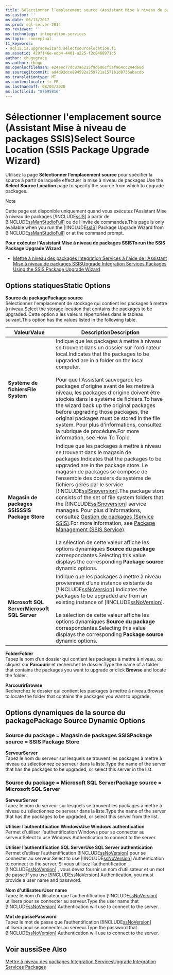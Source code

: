 ```yaml
---
title: Sélectionner l’emplacement source (Assistant Mise à niveau de packages SSIS) | Microsoft Docs
ms.custom: ''
ms.date: 06/13/2017
ms.prod: sql-server-2014
ms.reviewer: ''
ms.technology: integration-services
ms.topic: conceptual
f1_keywords:
- sql12.is.upgradewizard.selectsourcelocation.f1
ms.assetid: 429f146e-edb4-4401-a225-f2c8468971c5
author: chugugrace
ms.author: chugu
ms.openlocfilehash: e24eec77dc87a6215f9d686cf5af964cc244d68d
ms.sourcegitcommit: ad4d92dce894592a259721a1571b1d8736abacdb
ms.translationtype: MT
ms.contentlocale: fr-FR
ms.lasthandoff: 08/04/2020
ms.locfileid: "87695816"
---
```

# <a name="select-source-location-ssis-package-upgrade-wizard"></a><span data-ttu-id="0f0ab-102">Sélectionner l'emplacement source (Assistant Mise à niveau de packages SSIS)</span><span class="sxs-lookup"><span data-stu-id="0f0ab-102">Select Source Location (SSIS Package Upgrade Wizard)</span></span>
  <span data-ttu-id="0f0ab-103">Utilisez la page **Sélectionner l’emplacement source** pour spécifier la source à partir de laquelle effectuer la mise à niveau de packages.</span><span class="sxs-lookup"><span data-stu-id="0f0ab-103">Use the **Select Source Location** page to specify the source from which to upgrade packages.</span></span>  
  
> [!NOTE]  
>  <span data-ttu-id="0f0ab-104">Cette page est disponible uniquement quand vous exécutez l’Assistant Mise à niveau de packages [!INCLUDE[ssIS](../includes/ssis-md.md)] à partir de [!INCLUDE[ssManStudioFull](../includes/ssmanstudiofull-md.md)] ou de l’invite de commandes.</span><span class="sxs-lookup"><span data-stu-id="0f0ab-104">This page is only available when you run the [!INCLUDE[ssIS](../includes/ssis-md.md)] Package Upgrade Wizard from [!INCLUDE[ssManStudioFull](../includes/ssmanstudiofull-md.md)] or at the command prompt.</span></span>  
  
 <span data-ttu-id="0f0ab-105">**Pour exécuter l'Assistant Mise à niveau de packages SSIS**</span><span class="sxs-lookup"><span data-stu-id="0f0ab-105">**To run the SSIS Package Upgrade Wizard**</span></span>  
  
-   [<span data-ttu-id="0f0ab-106">Mettre à niveau des packages Integration Services à l'aide de l'Assistant Mise à niveau de packages SSIS</span><span class="sxs-lookup"><span data-stu-id="0f0ab-106">Upgrade Integration Services Packages Using the SSIS Package Upgrade Wizard</span></span>](install-windows/upgrade-integration-services-packages-using-the-ssis-package-upgrade-wizard.md)  
  
## <a name="static-options"></a><span data-ttu-id="0f0ab-107">Options statiques</span><span class="sxs-lookup"><span data-stu-id="0f0ab-107">Static Options</span></span>  
 <span data-ttu-id="0f0ab-108">**Source du package**</span><span class="sxs-lookup"><span data-stu-id="0f0ab-108">**Package source**</span></span>  
 <span data-ttu-id="0f0ab-109">Sélectionnez l'emplacement de stockage qui contient les packages à mettre à niveau.</span><span class="sxs-lookup"><span data-stu-id="0f0ab-109">Select the storage location that contains the packages to be upgraded.</span></span> <span data-ttu-id="0f0ab-110">Cette option a les valeurs répertoriées dans le tableau suivant.</span><span class="sxs-lookup"><span data-stu-id="0f0ab-110">This option has the values listed in the following table.</span></span>  
  
|<span data-ttu-id="0f0ab-111">Valeur</span><span class="sxs-lookup"><span data-stu-id="0f0ab-111">Value</span></span>|<span data-ttu-id="0f0ab-112">Description</span><span class="sxs-lookup"><span data-stu-id="0f0ab-112">Description</span></span>|  
|-----------|-----------------|  
|<span data-ttu-id="0f0ab-113">**Système de fichiers**</span><span class="sxs-lookup"><span data-stu-id="0f0ab-113">**File System**</span></span>|<span data-ttu-id="0f0ab-114">Indique que les packages à mettre à niveau se trouvent dans un dossier sur l'ordinateur local.</span><span class="sxs-lookup"><span data-stu-id="0f0ab-114">Indicates that the packages to be upgraded are in a folder on the local computer.</span></span><br /><br /> <span data-ttu-id="0f0ab-115">Pour que l'Assistant sauvegarde les packages d'origine avant de les mettre à niveau, les packages d'origine doivent être stockés dans le système de fichiers.</span><span class="sxs-lookup"><span data-stu-id="0f0ab-115">To have the wizard back up the original packages before upgrading those packages, the original packages must be stored in the file system.</span></span> <span data-ttu-id="0f0ab-116">Pour plus d'informations, consultez la rubrique de procédure.</span><span class="sxs-lookup"><span data-stu-id="0f0ab-116">For more information, see How To Topic.</span></span>|  
|<span data-ttu-id="0f0ab-117">**Magasin de packages SSIS**</span><span class="sxs-lookup"><span data-stu-id="0f0ab-117">**SSIS Package Store**</span></span>|<span data-ttu-id="0f0ab-118">Indique que les packages à mettre à niveau se trouvent dans le magasin de packages.</span><span class="sxs-lookup"><span data-stu-id="0f0ab-118">Indicates that the packages to be upgraded are in the package store.</span></span> <span data-ttu-id="0f0ab-119">Le magasin de packages se compose de l’ensemble des dossiers du système de fichiers gérés par le service [!INCLUDE[ssISnoversion](../includes/ssisnoversion-md.md)].</span><span class="sxs-lookup"><span data-stu-id="0f0ab-119">The package store consists of the set of file system folders that the [!INCLUDE[ssISnoversion](../includes/ssisnoversion-md.md)] service manages.</span></span> <span data-ttu-id="0f0ab-120">Pour plus d’informations, consultez [Gestion de packages &#40;Service SSIS&#41;](service/package-management-ssis-service.md).</span><span class="sxs-lookup"><span data-stu-id="0f0ab-120">For more information, see [Package Management &#40;SSIS Service&#41;](service/package-management-ssis-service.md).</span></span><br /><br /> <span data-ttu-id="0f0ab-121">La sélection de cette valeur affiche les options dynamiques **Source du package** correspondantes.</span><span class="sxs-lookup"><span data-stu-id="0f0ab-121">Selecting this value displays the corresponding **Package source** dynamic options.</span></span>|  
|<span data-ttu-id="0f0ab-122">**Microsoft SQL Server**</span><span class="sxs-lookup"><span data-stu-id="0f0ab-122">**Microsoft SQL Server**</span></span>|<span data-ttu-id="0f0ab-123">Indique que les packages à mettre à niveau proviennent d’une instance existante de [!INCLUDE[ssNoVersion](../includes/ssnoversion-md.md)].</span><span class="sxs-lookup"><span data-stu-id="0f0ab-123">Indicates the packages to be upgraded are from an existing instance of [!INCLUDE[ssNoVersion](../includes/ssnoversion-md.md)].</span></span><br /><br /> <span data-ttu-id="0f0ab-124">La sélection de cette valeur affiche les options dynamiques **Source du package** correspondantes.</span><span class="sxs-lookup"><span data-stu-id="0f0ab-124">Selecting this value displays the corresponding **Package source** dynamic options.</span></span>|  
  
 <span data-ttu-id="0f0ab-125">**Folder**</span><span class="sxs-lookup"><span data-stu-id="0f0ab-125">**Folder**</span></span>  
 <span data-ttu-id="0f0ab-126">Tapez le nom d’un dossier qui contient les packages à mettre à niveau, ou cliquez sur **Parcourir** et recherchez le dossier.</span><span class="sxs-lookup"><span data-stu-id="0f0ab-126">Type the name of a folder that contains the packages you want to upgrade or click **Browse** and locate the folder.</span></span>  
  
 <span data-ttu-id="0f0ab-127">**Parcourir**</span><span class="sxs-lookup"><span data-stu-id="0f0ab-127">**Browse**</span></span>  
 <span data-ttu-id="0f0ab-128">Recherchez le dossier qui contient les packages à mettre à niveau.</span><span class="sxs-lookup"><span data-stu-id="0f0ab-128">Browse to locate the folder that contains the packages you want to upgrade.</span></span>  
  
## <a name="package-source-dynamic-options"></a><span data-ttu-id="0f0ab-129">Options dynamiques de la source du package</span><span class="sxs-lookup"><span data-stu-id="0f0ab-129">Package Source Dynamic Options</span></span>  
  
### <a name="package-source--ssis-package-store"></a><span data-ttu-id="0f0ab-130">Source du package = Magasin de packages SSIS</span><span class="sxs-lookup"><span data-stu-id="0f0ab-130">Package source = SSIS Package Store</span></span>  
 <span data-ttu-id="0f0ab-131">**Serveur**</span><span class="sxs-lookup"><span data-stu-id="0f0ab-131">**Server**</span></span>  
 <span data-ttu-id="0f0ab-132">Tapez le nom du serveur sur lesquels se trouvent les packages à mettre à niveau ou sélectionnez ce serveur dans la liste.</span><span class="sxs-lookup"><span data-stu-id="0f0ab-132">Type the name of the server that has the packages to be upgraded, or select this server in the list.</span></span>  
  
### <a name="package-source--microsoft-sql-server"></a><span data-ttu-id="0f0ab-133">Source du package = Microsoft SQL Server</span><span class="sxs-lookup"><span data-stu-id="0f0ab-133">Package source = Microsoft SQL Server</span></span>  
 <span data-ttu-id="0f0ab-134">**Serveur**</span><span class="sxs-lookup"><span data-stu-id="0f0ab-134">**Server**</span></span>  
 <span data-ttu-id="0f0ab-135">Tapez le nom du serveur sur lesquels se trouvent les packages à mettre à niveau ou sélectionnez ce serveur dans la liste.</span><span class="sxs-lookup"><span data-stu-id="0f0ab-135">Type the name of the server that has the packages to be upgraded, or select this server from the list.</span></span>  
  
 <span data-ttu-id="0f0ab-136">**Utiliser l’authentification Windows**</span><span class="sxs-lookup"><span data-stu-id="0f0ab-136">**Use Windows authentication**</span></span>  
 <span data-ttu-id="0f0ab-137">Permet d'utiliser l'authentification Windows pour se connecter au serveur.</span><span class="sxs-lookup"><span data-stu-id="0f0ab-137">Select to use Windows Authentication to connect to the server.</span></span>  
  
 <span data-ttu-id="0f0ab-138">**Utiliser l’authentification SQL Server**</span><span class="sxs-lookup"><span data-stu-id="0f0ab-138">**Use SQL Server authentication**</span></span>  
 <span data-ttu-id="0f0ab-139">Permet d’utiliser l’authentification [!INCLUDE[ssNoVersion](../includes/ssnoversion-md.md)] pour se connecter au serveur.</span><span class="sxs-lookup"><span data-stu-id="0f0ab-139">Select to use [!INCLUDE[ssNoVersion](../includes/ssnoversion-md.md)] Authentication to connect to the server.</span></span> <span data-ttu-id="0f0ab-140">Si vous utilisez l’authentification [!INCLUDE[ssNoVersion](../includes/ssnoversion-md.md)] , vous devez fournir un nom d’utilisateur et un mot de passe.</span><span class="sxs-lookup"><span data-stu-id="0f0ab-140">If you use [!INCLUDE[ssNoVersion](../includes/ssnoversion-md.md)] Authentication, you must provide a user name and password.</span></span>  
  
 <span data-ttu-id="0f0ab-141">**Nom d'utilisateur**</span><span class="sxs-lookup"><span data-stu-id="0f0ab-141">**User name**</span></span>  
 <span data-ttu-id="0f0ab-142">Tapez le nom d’utilisateur que l’authentification [!INCLUDE[ssNoVersion](../includes/ssnoversion-md.md)] utilisera pour se connecter au serveur.</span><span class="sxs-lookup"><span data-stu-id="0f0ab-142">Type the user name that [!INCLUDE[ssNoVersion](../includes/ssnoversion-md.md)] Authentication will use to connect to the server.</span></span>  
  
 <span data-ttu-id="0f0ab-143">**Mot de passe**</span><span class="sxs-lookup"><span data-stu-id="0f0ab-143">**Password**</span></span>  
 <span data-ttu-id="0f0ab-144">Tapez le mot de passe que l’authentification [!INCLUDE[ssNoVersion](../includes/ssnoversion-md.md)] utilisera pour se connecter au serveur.</span><span class="sxs-lookup"><span data-stu-id="0f0ab-144">Type the password that [!INCLUDE[ssNoVersion](../includes/ssnoversion-md.md)] Authentication will use to connect to the server.</span></span>  
  
## <a name="see-also"></a><span data-ttu-id="0f0ab-145">Voir aussi</span><span class="sxs-lookup"><span data-stu-id="0f0ab-145">See Also</span></span>  
 [<span data-ttu-id="0f0ab-146">Mettre à niveau des packages Integration Services</span><span class="sxs-lookup"><span data-stu-id="0f0ab-146">Upgrade Integration Services Packages</span></span>](install-windows/upgrade-integration-services-packages.md)  
  
  
